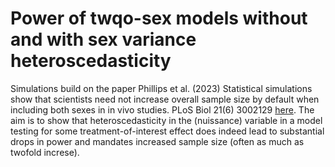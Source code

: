 # Power of twqo-sex models without and with sex variance heteroscedasticity

Simulations build on the paper Phillips et al. (2023) Statistical simulations show that scientists need not increase overall sample size by default when including both sexes in in vivo studies. PLoS Biol 21(6) 3002129 [here](https://doi.org/10.1371/journal.pbio.3002129). The aim is to show that heteroscedasticity in the (nuissance) variable in a model testing for some treatment-of-interest effect does indeed lead to substantial drops in power and mandates increased sample size (often as much as twofold increse).
 
